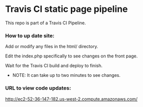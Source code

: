# Travis CI static page pipeline

This repo is part of a Travis CI Pipeline.

### How to up date site:
Add or modify any files in the html/ directory.

Edit the index.php specifically to see changes on the front page.

Wait for the Travis CI build and deploy to finish.

* NOTE: It can take up to two minutes to see changes.

### URL to view code updates:
http://ec2-52-36-147-182.us-west-2.compute.amazonaws.com/
